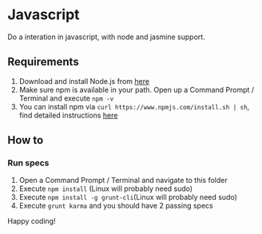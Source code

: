 # Javascript

Do a interation in javascript, with node and jasmine support.

## Requirements

1. Download and install Node.js from [here](https://nodejs.org/)
2. Make sure npm is available in your path. Open up a Command Prompt / Terminal and execute `npm -v`
3. You can install npm via `curl https://www.npmjs.com/install.sh | sh`, find detailed instructions [here](https://www.npmjs.com/package/npm)

## How to

### Run specs
1. Open a Command Prompt / Terminal and navigate to this folder
2. Execute `npm install` (Linux will probably need sudo)
3. Execute `npm install -g grunt-cli`(Linux will probably need sudo)
4. Execute `grunt karma` and you should have 2 passing specs

Happy coding!